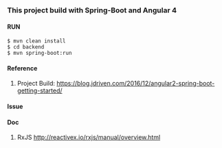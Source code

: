 ### This project build with Spring-Boot and Angular 4

#### RUN
```
$ mvn clean install
$ cd backend
$ mvn spring-boot:run

```

#### Reference
1. Project Build: https://blog.jdriven.com/2016/12/angular2-spring-boot-getting-started/

#### Issue

#### Doc
1. RxJS http://reactivex.io/rxjs/manual/overview.html